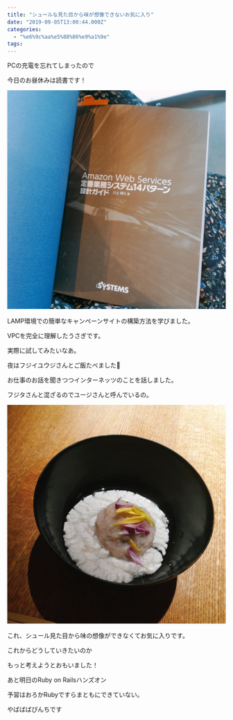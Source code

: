 ```yaml
---
title: "シュールな見た目から味が想像できないお気に入り"
date: "2019-09-05T13:00:44.000Z"
categories: 
  - "%e6%9c%aa%e5%88%86%e9%a1%9e"
tags: 
---
```


PCの充電を忘れてしまったので

今日のお昼休みは読書です！

![](images/2019-09-05-12-31-348587951384817544026.jpg)

LAMP環境での簡単なキャンペーンサイトの構築方法を学びました。

VPCを完全に理解したうさぎです。

実際に試してみたいなあ。

夜はフジイユウジさんとご飯たべました🙋

お仕事のお話を聞きつつインターネッツのことを話しました。

フジタさんと混ざるのでユージさんと呼んでいるの。

![](images/2019-09-05-19-18-443046850229163591664.jpg)

これ、シュール見た目から味の想像ができなくてお気に入りです。

これからどうしていきたいのか

もっと考えようとおもいました！

あと明日のRuby on Railsハンズオン

予習はおろかRubyですらまともにできていない。

やばばばぴんちです

